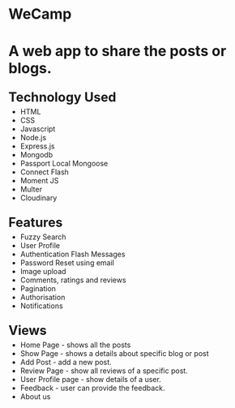 # WeCamp


<h1>A web app to share the posts or blogs.</h1>
<p style="font-weight: bold;font-size: 25px; margin-bottom:0">Technology Used</p>
<ul style="margin-top:5px;">
	<li>HTML</li>
	<li>CSS</li>
	<li>Javascript</li>
	<li>Node.js</li>
	<li>Express.js</li>
	<li>Mongodb</li>
	<li>Passport Local Mongoose</li>
	<li>Connect Flash</li>
	<li>Moment JS</li>
	<li>Multer</li>
	<li>Cloudinary</li>
</ul>
<p style="font-weight: bold;font-size: 25px; margin-bottom:0">Features</p>
<ul style="margin-top:5px;">
	<li>Fuzzy Search</li>
	<li>User Profile</li>
	<li>Authentication Flash Messages</li>
	<li>Password Reset using email</li>
	<li>Image upload</li>
	<li>Comments, ratings and reviews</li>
	<li>Pagination</li>
	<li>Authorisation</li>
	<li>Notifications</li>
</ul>
<p style="font-weight: bold;font-size: 25px; margin-bottom:0">Views</p>
<ul style="margin-top:5px;">
	<li>Home Page - shows all the posts</li>
	<li>Show Page - shows a details about specific blog or post</li>
	<li>Add Post - add a new post.</li>
	<li>Review Page - show all reviews of a specific post.</li>
	<li>User Profile page - show details of a user.</li>
	<li>Feedback - user can provide the feedback.</li>
	<li>About us</li>
</ul>